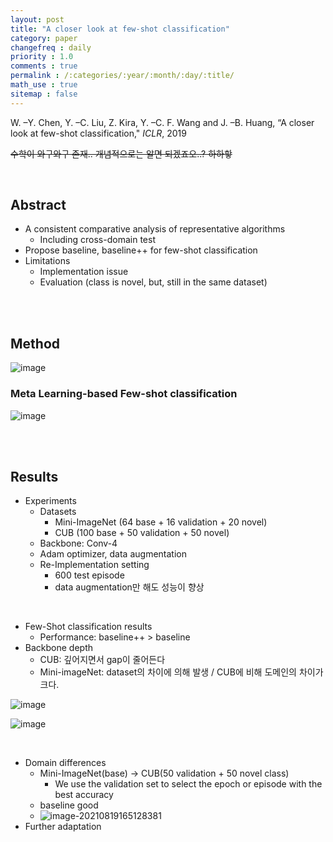 ```yaml
---
layout: post
title: "A closer look at few-shot classification"
category: paper
changefreq : daily
priority : 1.0
comments : true
permalink : /:categories/:year/:month/:day/:title/
math_use : true
sitemap : false
---
```


W. –Y. Chen, Y. –C. Liu, Z. Kira, Y. –C. F. Wang and J. –B. Huang, “A closer look at few-shot classification," *ICLR*, 2019

~~수학이 와구와구 존재.. 개념적으로는 알면 되겠죠오..? 하하핳~~

<br>

## Abstract

- A consistent comparative analysis of representative algorithms
  - Including cross-domain test
- Propose baseline, baseline++ for few-shot classification
- Limitations
  - Implementation issue
  - Evaluation (class is novel, but, still in the same dataset)

<br>

<br>

## Method

![image](https://user-images.githubusercontent.com/85778937/130028598-c464bc28-e3d0-4a93-a5ce-bdb982b67cf7.png)

### Meta Learning-based Few-shot classification

![image](https://user-images.githubusercontent.com/85778937/130028724-005e87c4-0c44-41dd-bac4-c1036ca238ea.png)

<br>

<br>

## Results

- Experiments
  - Datasets
    - Mini-ImageNet (64 base + 16 validation + 20 novel)
    - CUB (100 base + 50 validation + 50 novel)
  - Backbone: Conv-4
  - Adam optimizer, data augmentation
  - Re-Implementation setting
    - 600 test episode
    - data augmentation만 해도 성능이 향상

<br>

- Few-Shot classification results
  - Performance: baseline++ > baseline
- Backbone depth
  - CUB: 깊어지면서 gap이 줄어든다
  - Mini-imageNet: dataset의 차이에 의해 발생 / CUB에 비해 도메인의 차이가 크다.

![image](https://user-images.githubusercontent.com/85778937/130029519-a56051ed-630a-4774-8ade-b7feaa353c26.png)

![image](https://user-images.githubusercontent.com/85778937/130029550-d0705570-3e68-4191-9b8e-4c68117031f4.png)

<br>

- Domain differences
  - Mini-ImageNet(base) → CUB(50 validation + 50 novel class)
    - We use the validation set to select the epoch or episode with the best accuracy
  - baseline good
  - ![image-20210819165128381](C:\Users\bluec\AppData\Roaming\Typora\typora-user-images\image-20210819165128381.png)
- Further adaptation

